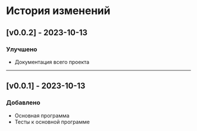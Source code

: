 # История изменений

## [v0.0.2] - 2023-10-13

### Улучшено

- Документация всего проекта

---

## [v0.0.1] - 2023-10-13

### Добавлено

- Основная программа
- Тесты к основной программе

